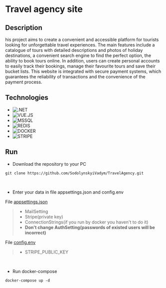 # Travel agency site

## Description

<p> his project aims to create a convenient and accessible platform for tourists looking for unforgettable travel experiences. The main features include a catalogue of tours with detailed descriptions and photos of holiday 
destinations, a convenient search engine to find the perfect option, the ability to book tours online. In addition, users can create personal accounts to easily track their 
bookings, manage their favourite tours and save their bucket lists. This website is integrated with secure payment systems, which guarantees the reliability of transactions and the convenience of the payment process.</p>

## Technologies

- ![.NET](https://img.shields.io/badge/dotnet-8F2D97?style=for-the-badge&logo=dotnet&logoColor=white)
- ![VUE.JS](https://img.shields.io/badge/VUE.JS-1AC82F?style=for-the-badge&logo=vuedotjs&logoColor=white)
- ![MSSQL](https://img.shields.io/badge/MSSQL-red?style=for-the-badge&logo=link&logoColor=white)
- ![REDIS](https://img.shields.io/badge/REDIS-FF0000?style=for-the-badge&logo=link&logoColor=white)
- ![DOCKER](https://img.shields.io/badge/DOCKER-blue?style=for-the-badge&logo=docker&logoColor=white)
- ![STRIPE](https://img.shields.io/badge/Stripe-2871EA?style=for-the-badge&logo=stripe&logoColor=white)

## Run

- Download the repository to your PC
```
git clone https://github.com/SodolynskyiVadym/TravelAgency.git
```
<br>

- Enter your data in file appsettings.json and config.env

File [appsettings.json](TravelAgencyAPI/appsettings.json)
> - MailSetting
> - Stripe(private key)
> - ConnectionStrings(if you run by docker you haven't to do it)
> - **Don't change AuthSetting(passwords of existed users will be incorrect)**

File [config.env](travel_agency_front/config.env)
> - STRIPE_PUBLIC_KEY
<br>

- Run docker-compose
```
docker-compose up -d
```
